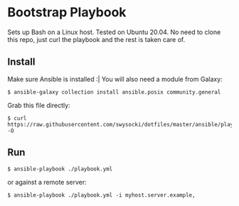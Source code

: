 # Bootstrap Playbook

Sets up Bash on a Linux host.  Tested on Ubuntu 20.04.  No need 
to clone this repo, just curl the playbook and the rest is taken care of.

## Install

Make sure Ansible is installed :| You will also need a module from Galaxy:
```
$ ansible-galaxy collection install ansible.posix community.general
```

Grab this file directly:
```
$ curl https://raw.githubusercontent.com/swysocki/dotfiles/master/ansible/playbook.yml -O
```
## Run

```
$ ansible-playbook ./playbook.yml
```

or against a remote server:
```
$ ansible-playbook ./playbook.yml -i myhost.server.example,
```

